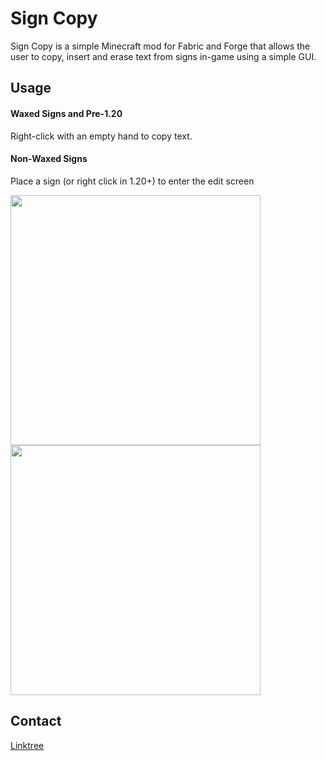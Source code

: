 # Sign Copy

Sign Copy is a simple Minecraft mod for Fabric and Forge that allows the user to copy, 
insert and erase text from signs in-game using a simple GUI.

## Usage

#### Waxed Signs and Pre-1.20

Right-click with an empty hand to copy text.

#### Non-Waxed Signs

Place a sign (or right click in 1.20+) to enter the edit screen

<img src="https://i.postimg.cc/wvK1yQVY/2023-09-30-12-56-27.png" height="400"  alt=""/>

<img src="https://i.postimg.cc/VN0SkVXF/2023-09-30-12-59-14.png" height="400"  alt=""/>

## Contact

[Linktree](https://linktr.ee/notryken)